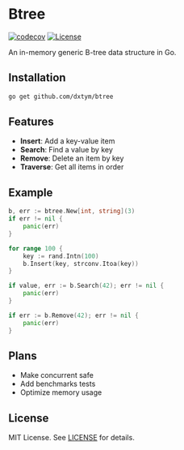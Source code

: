 # Btree

[![codecov](https://codecov.io/gh/dxtym/btree/branch/main/graph/badge.svg)](https://codecov.io/gh/dxtym/btree)
[![License](https://img.shields.io/badge/License-MIT-blue)](#license)

An in-memory generic B-tree data structure in Go.

## Installation

```bash
go get github.com/dxtym/btree
```

## Features

- **Insert**: Add a key-value item
- **Search**: Find a value by key
- **Remove**: Delete an item by key
- **Traverse**: Get all items in order

## Example

```go
b, err := btree.New[int, string](3)
if err != nil {
    panic(err)
}

for range 100 {
    key := rand.Intn(100)
    b.Insert(key, strconv.Itoa(key))
}

if value, err := b.Search(42); err != nil {
    panic(err)
}

if err := b.Remove(42); err != nil {
    panic(err)
}
```

## Plans

- Make concurrent safe
- Add benchmarks tests
- Optimize memory usage

## License

MIT License. See [LICENSE](LICENSE) for details.